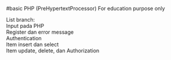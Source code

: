 #basic PHP (PreHypertextProcessor)
For education purpose only

List branch:  
Input pada PHP  
Register dan error message  
Authentication  
Item insert dan select  
Item update, delete, dan Authorization  



